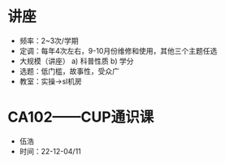 # 讲座

- 频率：2~3次/学期
- 定调：每年4次左右，9-10月份维修和使用，其他三个主题任选
- 大规模（讲座）
    a) 科普性质
    b) 学分
- 选题：低门槛，故事性，受众广
- 教室：实操->sl机房

# CA102——CUP通识课

- 伍浩
- 时间：22-12-04/11
